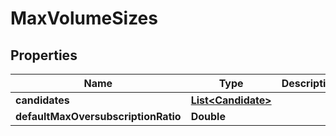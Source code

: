 # MaxVolumeSizes

## Properties
Name | Type | Description | Notes
------------ | ------------- | ------------- | -------------
**candidates** | [**List&lt;Candidate&gt;**](Candidate.md) |  |  [optional]
**defaultMaxOversubscriptionRatio** | **Double** |  |  [optional]
